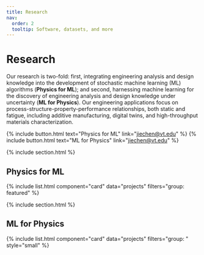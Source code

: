 ```yaml
---
title: Research
nav:
  order: 2
  tooltip: Software, datasets, and more
---
```


# Research

Our research is two-fold: first, integrating engineering analysis and design knowledge into the development of stochastic machine learning (ML) algorithms (**Physics for ML**); and second, harnessing machine learning for the discovery of engineering analysis and design knowledge under uncertainty (**ML for Physics**). Our engineering applications focus on process-structure-property-performance relationships, both static and fatigue, including additive manufacturing, digital twins, and high-throughput materials characterization.

{% include button.html text="Physics for ML" link="jiechen@vt.edu" %}
{% include button.html text="ML for Physics" link="jiechen@vt.edu" %}


{% include section.html %}

## Physics for ML

{% include list.html component="card" data="projects" filters="group: featured" %}

{% include section.html %}

## ML for Physics

{% include list.html component="card" data="projects" filters="group: " style="small" %}
